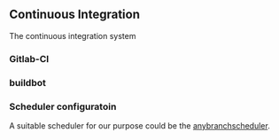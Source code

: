 ## Continuous Integration
The continuous integration system 


### Gitlab-CI


### buildbot

### Scheduler configuratoin
A suitable scheduler for our purpose could be the
[anybranchscheduler](http://docs.buildbot.net/current/manual/cfg-schedulers.html#anybranchscheduler).
